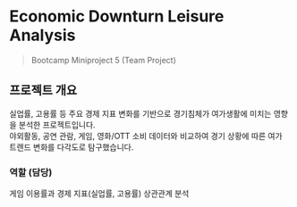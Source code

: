 # Economic Downturn Leisure Analysis
> Bootcamp Miniproject 5 (Team Project)

## 프로젝트 개요
실업률, 고용률 등 주요 경제 지표 변화를 기반으로 경기침체가 여가생활에 미치는 영향을 분석한 프로젝트입니다.  
야외활동, 공연 관람, 게임, 영화/OTT 소비 데이터와 비교하여 경기 상황에 따른 여가 트렌드 변화를 다각도로 탐구했습니다.

### 역할 (담당)
게임 이용률과 경제 지표(실업률, 고용률) 상관관계 분석